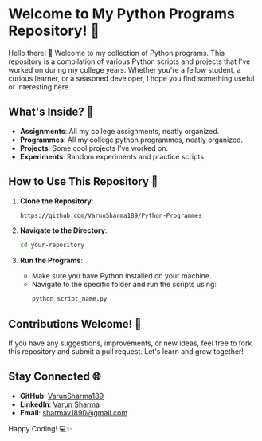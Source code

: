 # Welcome to My Python Programs Repository! 🎉

Hello there! 👋 Welcome to my collection of Python programs. This repository is a compilation of various Python scripts and projects that I've worked on during my college years. Whether you're a fellow student, a curious learner, or a seasoned developer, I hope you find something useful or interesting here.

## What's Inside? 📂

- **Assignments**: All my college assignments, neatly organized.
- **Programmes**: All my college python programmes, neatly organized.
- **Projects**: Some cool projects I've worked on.
- **Experiments**: Random experiments and practice scripts.

## How to Use This Repository 🚀

1. **Clone the Repository**:
   ```sh
   https://github.com/VarunSharma189/Python-Programmes
   ```

2. **Navigate to the Directory**:
   ```sh
   cd your-repository
   ```

3. **Run the Programs**:
   - Make sure you have Python installed on your machine.
   - Navigate to the specific folder and run the scripts using:
     ```sh
     python script_name.py
     ```

## Contributions Welcome! 🤝

If you have any suggestions, improvements, or new ideas, feel free to fork this repository and submit a pull request. Let's learn and grow together!

## Stay Connected 🌐

- **GitHub**: [VarunSharma189](https://github.com/VarunSharma189)
- **LinkedIn**: [Varun Sharma](https://www.linkedin.com/in/varun-sharma-7b420421a/)
- **Email**: sharmav1890@gmail.com

Happy Coding! 💻✨
